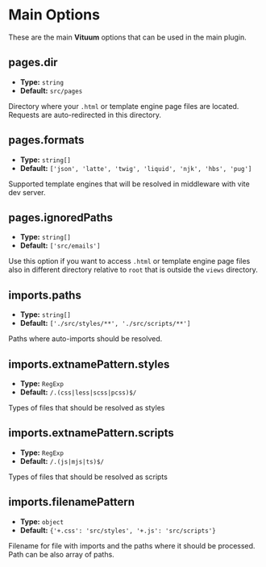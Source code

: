 # Main Options

These are the main **Vituum** options that can be used in the main plugin.

## pages.dir

- **Type:** `string`
- **Default:** `src/pages`

Directory where your `.html` or template engine page files are located. Requests are auto-redirected in this directory.

## pages.formats

- **Type:** `string[]`
- **Default:** `['json', 'latte', 'twig', 'liquid', 'njk', 'hbs', 'pug']`

Supported template engines that will be resolved in middleware with vite dev server.

## pages.ignoredPaths

- **Type:** `string[]`
- **Default:** `['src/emails']`

Use this option if you want to access `.html` or template engine page files also in different directory relative to `root` that is outside the `views` directory.

## imports.paths

- **Type:** `string[]`
- **Default:** `['./src/styles/**', './src/scripts/**']`

Paths where auto-imports should be resolved.


## imports.extnamePattern.styles

- **Type:** `RegExp`
- **Default:** `/.(css|less|scss|pcss)$/`

Types of files that should be resolved as styles

## imports.extnamePattern.scripts

- **Type:** `RegExp`
- **Default:** `/.(js|mjs|ts)$/`

Types of files that should be resolved as scripts

## imports.filenamePattern

- **Type:** `object`
- **Default:** `{'+.css': 'src/styles', '+.js': 'src/scripts'}`

Filename for file with imports and the paths where it should be processed. Path can be also array of paths.
